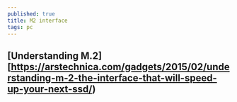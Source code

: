 ```yaml
---
published: true
title: M2 interface
tags: pc
---
```

## [Understanding M.2][https://arstechnica.com/gadgets/2015/02/understanding-m-2-the-interface-that-will-speed-up-your-next-ssd/)
